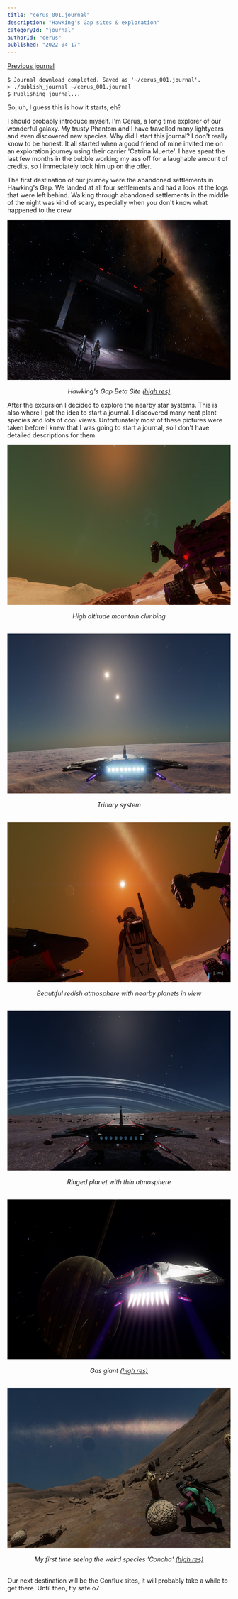 ```yaml
---
title: "cerus_001.journal"
description: "Hawking's Gap sites & exploration"
categoryId: "journal"
authorId: "cerus"
published: "2022-04-17"
---
```


[Previous journal](soon)

```
$ Journal download completed. Saved as '~/cerus_001.journal'.
> ./publish_journal ~/cerus_001.journal
$ Publishing journal...
```

So, uh, I guess this is how it starts, eh?

I should probably introduce myself. I'm Cerus, a long time explorer of our wonderful galaxy. My trusty Phantom and I have travelled many lightyears and even discovered new species. Why did I start this journal? I don't really know to be honest. It all started when a good friend of mine invited me on an exploration journey using their carrier 'Catrina Muerte'. I have spent the last few months in the bubble working my ass off for a laughable amount of credits, so I immediately took him up on the offer.

The first destination of our journey were the abandoned settlements in Hawking's Gap. We landed at all four settlements and had a look at the logs that were left behind. Walking through abandoned settlements in the middle of the night was kind of scary, especially when you don't know what happened to the crew.

<a href="img/cerus/001/20220412210245_1.jpg" target="_blank"><img src="img/cerus/001/20220412210245_1.jpg" width="640" height="360"></a>
<center><i>Hawking's Gap Beta Site <a href="img/cerus/001/HighResScreenShot_2022-04-12_19-03-04.bmp" target="_blank">(high res)</a></i></center>

After the excursion I decided to explore the nearby star systems. This is also where I got the idea to start a journal. I discovered many neat plant species and lots of cool views. Unfortunately most of these pictures were taken before I knew that I was going to start a journal, so I don't have detailed descriptions for them.

<a href="img/cerus/001/20220407234629_1.jpg" target="_blank"><img src="img/cerus/001/20220407234629_1.jpg" width="640" height="360"></a>
<center><i>High altitude mountain climbing</i></center><br>

<a href="img/cerus/001/20220408003553_1.jpg" target="_blank"><img src="img/cerus/001/20220408003553_1.jpg" width="640" height="360"></a>
<center><i>Trinary system</i></center><br>

<a href="img/cerus/001/20220411183512_1.jpg" target="_blank"><img src="img/cerus/001/20220411183512_1.jpg" width="640" height="360"></a>
<center><i>Beautiful redish atmosphere with nearby planets in view</i></center><br>

<a href="img/cerus/001/20220412012845_1.jpg" target="_blank"><img src="img/cerus/001/20220412012845_1.jpg" width="640" height="360"></a>
<center><i>Ringed planet with thin atmosphere</i></center><br>

<a href="img/cerus/001/20220416162223_1.jpg" target="_blank"><img src="img/cerus/001/20220416162223_1.jpg" width="640" height="360"></a>
<center><i>Gas giant <a href="img/cerus/001/HighResScreenShot_2022-04-16_14-22-36.bmp" target="_blank">(high res)</a></i></center><br>

<a href="img/cerus/001/20220416225845_1.jpg" target="_blank"><img src="img/cerus/001/20220416225845_1.jpg" width="640" height="360"></a>
<center><i>My first time seeing the weird species 'Concha' <a href="img/cerus/001/HighResScreenShot_2022-04-16_20-58-44.bmp" target="_blank">(high res)</a></i></center><br>

Our next destination will be the Conflux sites, it will probably take a while to get there. Until then, fly safe o7
